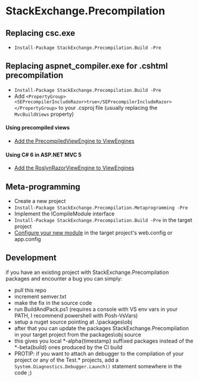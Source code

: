 StackExchange.Precompilation
============================

Replacing csc.exe
-----------------

- `Install-Package StackExchange.Precompilation.Build -Pre`

Replacing aspnet_compiler.exe for .cshtml precompilation
--------------------------------------------------------

- `Install-Package StackExchange.Precompilation.Build -Pre`
- Add `<PropertyGroup><SEPrecompilerIncludeRazor>true</SEPrecompilerIncludeRazor></PropertyGroup>` to your .csproj file (usually replacing the `MvcBuildViews` property)

#### Using precompiled views

- [Add the PrecompiledViewEngine to ViewEngines](https://github.com/StackExchange/StackExchange.Precompilation/blob/fd536b764983e2674a4549b7be6f26e971190c1e/Test.WebApp/Global.asax.cs#L29)

#### Using C# 6 in ASP.NET MVC 5

- [Add the RoslynRazorViewEngine to ViewEngines](https://github.com/StackExchange/StackExchange.Precompilation/blob/fd536b764983e2674a4549b7be6f26e971190c1e/Test.WebApp/Global.asax.cs#L32)

Meta-programming
----------------

- Create a new project 
- `Install-Package StackExchange.Precompilation.Metaprogramming -Pre`
- Implement the ICompileModule interface
- `Install-Package StackExchange.Precompilation.Build -Pre` in the target project
- [Configure your new module](https://github.com/StackExchange/StackExchange.Precompilation/blob/fd536b764983e2674a4549b7be6f26e971190c1e/Test.ConsoleApp/App.config#L8) in the target project's web.config or app.config


Development
-----------

if you have an existing project with StackExchange.Precompilation packages and encounter a bug you can simply:

- pull this repo
- increment semver.txt
- make the fix in the source code
- run BuildAndPack.ps1 (requires a console with VS env vars in your PATH, I recommend powershell with Posh-VsVars)
- setup a nuget source pointing at .\packages\obj
- after that you can update the packages StackExchange.Precompilation in your target project from the packages\obj source
- this gives you local *-alpha{timestamp} suffixed packages instead of the *-beta{build} ones produced by the CI build
- PROTIP: if you want to attach an debugger to the compilation of your project or any of the Test.* projects, add a `System.Diagnostics.Debugger.Launch()` statement somewhere in the code ;)